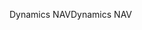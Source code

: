 <span data-ttu-id="2470d-101">Dynamics NAV</span><span class="sxs-lookup"><span data-stu-id="2470d-101">Dynamics NAV</span></span>